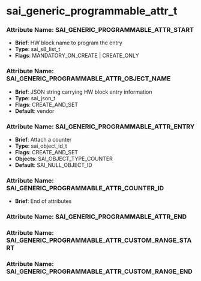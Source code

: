 # **sai_generic_programmable_attr_t**
### Attribute Name: **SAI_GENERIC_PROGRAMMABLE_ATTR_START**
- **Brief**: HW block name to program the entry
- **Type**: sai_s8_list_t
- **Flags**: MANDATORY_ON_CREATE | CREATE_ONLY

### Attribute Name: **SAI_GENERIC_PROGRAMMABLE_ATTR_OBJECT_NAME**
- **Brief**: JSON string carrying HW block entry information
- **Type**: sai_json_t
- **Flags**: CREATE_AND_SET
- **Default**: vendor

### Attribute Name: **SAI_GENERIC_PROGRAMMABLE_ATTR_ENTRY**
- **Brief**: Attach a counter
- **Type**: sai_object_id_t
- **Flags**: CREATE_AND_SET
- **Objects**: SAI_OBJECT_TYPE_COUNTER
- **Default**: SAI_NULL_OBJECT_ID

### Attribute Name: **SAI_GENERIC_PROGRAMMABLE_ATTR_COUNTER_ID**
- **Brief**: End of attributes

### Attribute Name: **SAI_GENERIC_PROGRAMMABLE_ATTR_END**

### Attribute Name: **SAI_GENERIC_PROGRAMMABLE_ATTR_CUSTOM_RANGE_START**

### Attribute Name: **SAI_GENERIC_PROGRAMMABLE_ATTR_CUSTOM_RANGE_END**



